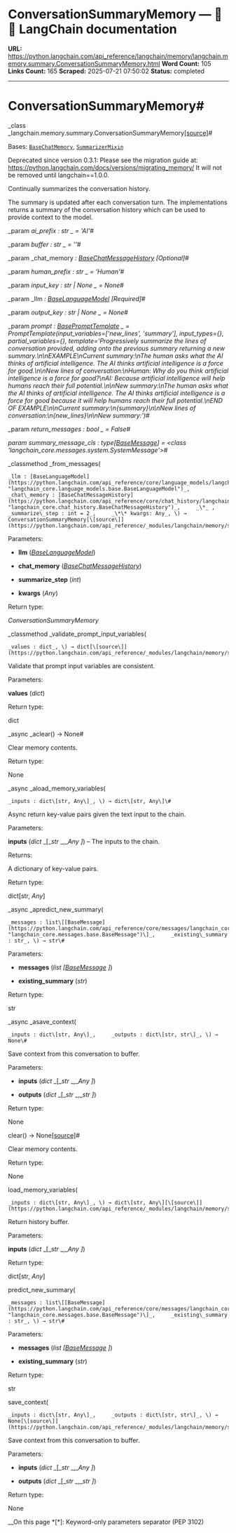 # ConversationSummaryMemory — 🦜🔗 LangChain  documentation

**URL:** https://python.langchain.com/api_reference/langchain/memory/langchain.memory.summary.ConversationSummaryMemory.html
**Word Count:** 105
**Links Count:** 165
**Scraped:** 2025-07-21 07:50:02
**Status:** completed

---

# ConversationSummaryMemory\#

_class _langchain.memory.summary.ConversationSummaryMemory[\[source\]](https://python.langchain.com/api_reference/_modules/langchain/memory/summary.html#ConversationSummaryMemory)\#     

Bases: [`BaseChatMemory`](https://python.langchain.com/api_reference/langchain/memory/langchain.memory.chat_memory.BaseChatMemory.html#langchain.memory.chat_memory.BaseChatMemory "langchain.memory.chat_memory.BaseChatMemory"), [`SummarizerMixin`](https://python.langchain.com/api_reference/langchain/memory/langchain.memory.summary.SummarizerMixin.html#langchain.memory.summary.SummarizerMixin "langchain.memory.summary.SummarizerMixin")

Deprecated since version 0.3.1: Please see the migration guide at: <https://python.langchain.com/docs/versions/migrating_memory/> It will not be removed until langchain==1.0.0.

Continually summarizes the conversation history.

The summary is updated after each conversation turn. The implementations returns a summary of the conversation history which can be used to provide context to the model.

_param _ai\_prefix _: str_ _ = 'AI'_\#     

_param _buffer _: str_ _ = ''_\#     

_param _chat\_memory _: [BaseChatMessageHistory](https://python.langchain.com/api_reference/core/chat_history/langchain_core.chat_history.BaseChatMessageHistory.html#langchain_core.chat_history.BaseChatMessageHistory "langchain_core.chat_history.BaseChatMessageHistory")_ _\[Optional\]_\#     

_param _human\_prefix _: str_ _ = 'Human'_\#     

_param _input\_key _: str | None_ _ = None_\#     

_param _llm _: [BaseLanguageModel](https://python.langchain.com/api_reference/core/language_models/langchain_core.language_models.base.BaseLanguageModel.html#langchain_core.language_models.base.BaseLanguageModel "langchain_core.language_models.base.BaseLanguageModel")_ _\[Required\]_\#     

_param _output\_key _: str | None_ _ = None_\#     

_param _prompt _: [BasePromptTemplate](https://python.langchain.com/api_reference/core/prompts/langchain_core.prompts.base.BasePromptTemplate.html#langchain_core.prompts.base.BasePromptTemplate "langchain_core.prompts.base.BasePromptTemplate")_ _ = PromptTemplate\(input\_variables=\['new\_lines', 'summary'\], input\_types=\{\}, partial\_variables=\{\}, template='Progressively summarize the lines of conversation provided, adding onto the previous summary returning a new summary.\n\nEXAMPLE\nCurrent summary:\nThe human asks what the AI thinks of artificial intelligence. The AI thinks artificial intelligence is a force for good.\n\nNew lines of conversation:\nHuman: Why do you think artificial intelligence is a force for good?\nAI: Because artificial intelligence will help humans reach their full potential.\n\nNew summary:\nThe human asks what the AI thinks of artificial intelligence. The AI thinks artificial intelligence is a force for good because it will help humans reach their full potential.\nEND OF EXAMPLE\n\nCurrent summary:\n\{summary\}\n\nNew lines of conversation:\n\{new\_lines\}\n\nNew summary:'\)_\#     

_param _return\_messages _: bool_ _ = False_\#     

_param _summary\_message\_cls _: type\[[BaseMessage](https://python.langchain.com/api_reference/core/messages/langchain_core.messages.base.BaseMessage.html#langchain_core.messages.base.BaseMessage "langchain_core.messages.base.BaseMessage")\]__ = <class 'langchain\_core.messages.system.SystemMessage'>_\#     

_classmethod _from\_messages\(

    _llm : [BaseLanguageModel](https://python.langchain.com/api_reference/core/language_models/langchain_core.language_models.base.BaseLanguageModel.html#langchain_core.language_models.base.BaseLanguageModel "langchain_core.language_models.base.BaseLanguageModel")_,     _chat\_memory : [BaseChatMessageHistory](https://python.langchain.com/api_reference/core/chat_history/langchain_core.chat_history.BaseChatMessageHistory.html#langchain_core.chat_history.BaseChatMessageHistory "langchain_core.chat_history.BaseChatMessageHistory")_,     _\*_ ,     _summarize\_step : int = 2_,     _\*\* kwargs: Any_, \) → ConversationSummaryMemory[\[source\]](https://python.langchain.com/api_reference/_modules/langchain/memory/summary.html#ConversationSummaryMemory.from_messages)\#     

Parameters:     

  * **llm** \([_BaseLanguageModel_](https://python.langchain.com/api_reference/core/language_models/langchain_core.language_models.base.BaseLanguageModel.html#langchain_core.language_models.base.BaseLanguageModel "langchain_core.language_models.base.BaseLanguageModel")\)

  * **chat\_memory** \([_BaseChatMessageHistory_](https://python.langchain.com/api_reference/core/chat_history/langchain_core.chat_history.BaseChatMessageHistory.html#langchain_core.chat_history.BaseChatMessageHistory "langchain_core.chat_history.BaseChatMessageHistory")\)

  * **summarize\_step** \(_int_\)

  * **kwargs** \(_Any_\)

Return type:     

_ConversationSummaryMemory_

_classmethod _validate\_prompt\_input\_variables\(

    _values : dict_, \) → dict[\[source\]](https://python.langchain.com/api_reference/_modules/langchain/memory/summary.html#ConversationSummaryMemory.validate_prompt_input_variables)\#     

Validate that prompt input variables are consistent.

Parameters:     

**values** \(_dict_\)

Return type:     

dict

_async _aclear\(\) → None\#     

Clear memory contents.

Return type:     

None

_async _aload\_memory\_variables\(

    _inputs : dict\[str, Any\]_, \) → dict\[str, Any\]\#     

Async return key-value pairs given the text input to the chain.

Parameters:     

**inputs** \(_dict_ _\[__str_ _,__Any_ _\]_\) – The inputs to the chain.

Returns:     

A dictionary of key-value pairs.

Return type:     

dict\[str, _Any_\]

_async _apredict\_new\_summary\(

    _messages : list\[[BaseMessage](https://python.langchain.com/api_reference/core/messages/langchain_core.messages.base.BaseMessage.html#langchain_core.messages.base.BaseMessage "langchain_core.messages.base.BaseMessage")\]_,     _existing\_summary : str_, \) → str\#     

Parameters:     

  * **messages** \(_list_ _\[_[_BaseMessage_](https://python.langchain.com/api_reference/core/messages/langchain_core.messages.base.BaseMessage.html#langchain_core.messages.base.BaseMessage "langchain_core.messages.base.BaseMessage") _\]_\)

  * **existing\_summary** \(_str_\)

Return type:     

str

_async _asave\_context\(

    _inputs : dict\[str, Any\]_,     _outputs : dict\[str, str\]_, \) → None\#     

Save context from this conversation to buffer.

Parameters:     

  * **inputs** \(_dict_ _\[__str_ _,__Any_ _\]_\)

  * **outputs** \(_dict_ _\[__str_ _,__str_ _\]_\)

Return type:     

None

clear\(\) → None[\[source\]](https://python.langchain.com/api_reference/_modules/langchain/memory/summary.html#ConversationSummaryMemory.clear)\#     

Clear memory contents.

Return type:     

None

load\_memory\_variables\(

    _inputs : dict\[str, Any\]_, \) → dict\[str, Any\][\[source\]](https://python.langchain.com/api_reference/_modules/langchain/memory/summary.html#ConversationSummaryMemory.load_memory_variables)\#     

Return history buffer.

Parameters:     

**inputs** \(_dict_ _\[__str_ _,__Any_ _\]_\)

Return type:     

dict\[str, _Any_\]

predict\_new\_summary\(

    _messages : list\[[BaseMessage](https://python.langchain.com/api_reference/core/messages/langchain_core.messages.base.BaseMessage.html#langchain_core.messages.base.BaseMessage "langchain_core.messages.base.BaseMessage")\]_,     _existing\_summary : str_, \) → str\#     

Parameters:     

  * **messages** \(_list_ _\[_[_BaseMessage_](https://python.langchain.com/api_reference/core/messages/langchain_core.messages.base.BaseMessage.html#langchain_core.messages.base.BaseMessage "langchain_core.messages.base.BaseMessage") _\]_\)

  * **existing\_summary** \(_str_\)

Return type:     

str

save\_context\(

    _inputs : dict\[str, Any\]_,     _outputs : dict\[str, str\]_, \) → None[\[source\]](https://python.langchain.com/api_reference/_modules/langchain/memory/summary.html#ConversationSummaryMemory.save_context)\#     

Save context from this conversation to buffer.

Parameters:     

  * **inputs** \(_dict_ _\[__str_ _,__Any_ _\]_\)

  * **outputs** \(_dict_ _\[__str_ _,__str_ _\]_\)

Return type:     

None

__On this page   *[\*]: Keyword-only parameters separator (PEP 3102)